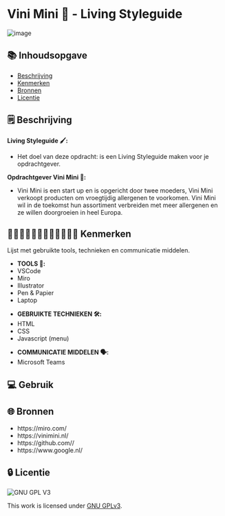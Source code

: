 
# Vini Mini 🥜 - Living Styleguide

![image](https://user-images.githubusercontent.com/112861261/202513222-da942869-c7f0-4247-a1bd-214f311c280d.png)

## 📚 Inhoudsopgave

* [Beschrijving](#beschrijving)
* [Kenmerken](#kenmerken)
* [Bronnen](#bronnen)
* [Licentie](#licentie)

## 🗒️ Beschrijving
<strong>Living Styleguide 🖌️:</strong>
<ul>
<li>Het doel van deze opdracht: is een Living Styleguide maken voor je opdrachtgever.</li>
</ul>

<strong>Opdrachtgever Vini Mini 🥜:</strong>
<ul>
<li>Vini Mini is een start up en is opgericht door twee moeders, Vini Mini verkoopt producten om vroegtijdig allergenen te voorkomen. Vini Mini wil in de toekomst hun assortiment verbreiden met meer allergenen en ze willen doorgroeien in heel Europa.</li>
</ul>

## 👩🏼‍💻👩🏾‍💻👨🏻‍💻👨🏼‍💻 Kenmerken

Lijst met gebruikte tools, technieken en communicatie middelen.

<ul>
<li><strong>TOOLS 🧰:</strong></li>
<li>VSCode</li>
<li>Miro</li>
<li>Illustrator</li>
<li>Pen & Papier</li>
<li>Laptop</li>
</ul>

<ul>
<li><strong>GEBRUIKTE TECHNIEKEN 🛠️:</strong></li>
<li>HTML</li>
<li>CSS</li>
<li>Javascript (menu)</li>
</ul>

<ul>
<li><strong>COMMUNICATIE MIDDELEN 🗣️:</strong></li>
<li>Microsoft Teams</li>
</ul>

## 💻 Gebruik

## 🌐 Bronnen

<ul>

<li>https://miro.com/</li>

<li>https://vinimini.nl/</li>

<li>https://github.com//</li>

<li>https://www.google.nl/</li>

</ul>



## 🔒 Licentie

![GNU GPL V3](https://www.gnu.org/graphics/gplv3-127x51.png)

This work is licensed under [GNU GPLv3](./LICENSE).
